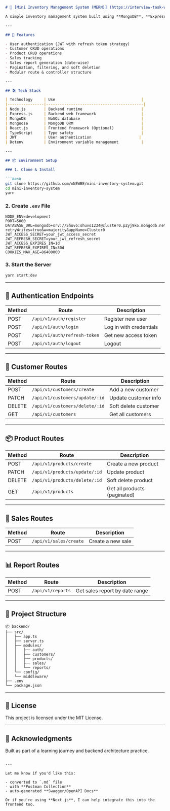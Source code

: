 ````markdown
# 🛒 [Mini Inventory Management System (MERN)] (https://interview-task-weld.vercel.app/)

A simple inventory management system built using **MongoDB**, **Express.js**, **React.js**, and **Node.js**. It includes modules for authentication, customer & product management, sales, and reporting.

---

## 🚀 Features

- User authentication (JWT with refresh token strategy)
- Customer CRUD operations
- Product CRUD operations
- Sales tracking
- Sales report generation (date-wise)
- Pagination, filtering, and soft deletion
- Modular route & controller structure

---

## 🛠️ Tech Stack

| Technology     | Use                                      |
|----------------|-------------------------------------------|
| Node.js        | Backend runtime                          |
| Express.js     | Backend web framework                    |
| MongoDB        | NoSQL database                           |
| Mongoose       | MongoDB ORM                              |
| React.js       | Frontend framework (Optional)            |
| TypeScript     | Type safety                              |
| JWT            | User authentication                     |
| Dotenv         | Environment variable management          |

---

## 📦 Environment Setup

### 1. Clone & Install

```bash
git clone https://github.com/nNEWBE/mini-inventory-system.git
cd mini-inventory-system
yarn
````

### 2. Create `.env` File

```env
NODE_ENV=development
PORT=5000
DATABASE_URL=mongodb+srv://Shuvo:shuvo1234@cluster0.p2yj9ko.mongodb.net/Assignment?retryWrites=true&w=majority&appName=Cluster0
JWT_ACCESS_SECRET=your_jwt_access_secret
JWT_REFRESH_SECRET=your_jwt_refresh_secret
JWT_ACCESS_EXPIRES_IN=1d
JWT_REFRESH_EXPIRES_IN=30d
COOKIES_MAX_AGE=86400000
```

### 3. Start the Server

```bash
yarn start:dev
```

---

## 🔐 Authentication Endpoints

| Method | Route                        | Description             |
| ------ | ---------------------------- | ----------------------- |
| POST   | `/api/v1/auth/register`      | Register new user       |
| POST   | `/api/v1/auth/login`         | Log in with credentials |
| POST   | `/api/v1/auth/refresh-token` | Get new access token    |
| POST   | `/api/v1/auth/logout`        | Logout                  |

---

## 👥 Customer Routes

| Method | Route                          | Description          |
| ------ | ------------------------------ | -------------------- |
| POST   | `/api/v1/customers/create`     | Add a new customer   |
| PATCH  | `/api/v1/customers/update/:id` | Update customer info |
| DELETE | `/api/v1/customers/delete/:id` | Soft delete customer |
| GET    | `/api/v1/customers`            | Get all customers    |

---

## 📦 Product Routes

| Method | Route                         | Description                  |
| ------ | ----------------------------- | ---------------------------- |
| POST   | `/api/v1/products/create`     | Create a new product         |
| PATCH  | `/api/v1/products/update/:id` | Update product               |
| DELETE | `/api/v1/products/delete/:id` | Soft delete product          |
| GET    | `/api/v1/products`            | Get all products (paginated) |

---

## 💸 Sales Routes

| Method | Route                  | Description       |
| ------ | ---------------------- | ----------------- |
| POST   | `/api/v1/sales/create` | Create a new sale |

---

## 📊 Report Routes

| Method | Route             | Description                    |
| ------ | ----------------- | ------------------------------ |
| POST   | `/api/v1/reports` | Get sales report by date range |

---

## 📁 Project Structure

```
📦 backend/
├── src/
│   ├── app.ts
│   ├── server.ts
│   ├── modules/
│   │   ├── auth/
│   │   ├── customers/
│   │   ├── products/
│   │   ├── sales/
│   │   └── reports/
│   └── config/
│   └── middleware/
├── .env
└── package.json
```

---

## 📄 License

This project is licensed under the MIT License.

---

## 🙌 Acknowledgments

Built as part of a learning journey and backend architecture practice.

```

---

Let me know if you'd like this:

- converted to `.md` file
- with **Postman Collection**
- auto-generated **Swagger/OpenAPI Docs**

Or if you're using **Next.js**, I can help integrate this into the frontend too.
```
